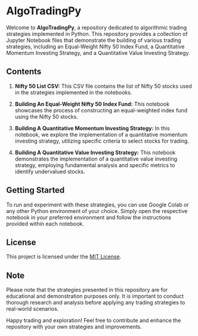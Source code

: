 # AlgoTradingPy

Welcome to **AlgoTradingPy**, a repository dedicated to algorithmic trading strategies implemented in Python. This repository provides a collection of Jupyter Notebook files that demonstrate the building of various trading strategies, including an Equal-Weight Nifty 50 Index Fund, a Quantitative Momentum Investing Strategy, and a Quantitative Value Investing Strategy.

## Contents
1. **Nifty 50 List CSV:** This CSV file contains the list of Nifty 50 stocks used in the strategies implemented in the notebooks.

2. **Building An Equal-Weight Nifty 50 Index Fund:** This notebook showcases the process of constructing an equal-weighted index fund using the Nifty 50 stocks.

3. **Building A Quantitative Momentum Investing Strategy:** In this notebook, we explore the implementation of a quantitative momentum investing strategy, utilizing specific criteria to select stocks for trading.

4. **Building A Quantitative Value Investing Strategy:** This notebook demonstrates the implementation of a quantitative value investing strategy, employing fundamental analysis and specific metrics to identify undervalued stocks.

## Getting Started
To run and experiment with these strategies, you can use Google Colab or any other Python environment of your choice. Simply open the respective notebook in your preferred environment and follow the instructions provided within each notebook.

## License
This project is licensed under the [MIT License]([url](https://github.com/mahik2604/AlgoTradingPy/blob/main/LICENSE)).

## Note
Please note that the strategies presented in this repository are for educational and demonstration purposes only. It is important to conduct thorough research and analysis before applying any trading strategies to real-world scenarios.

Happy trading and exploration! Feel free to contribute and enhance the repository with your own strategies and improvements.




